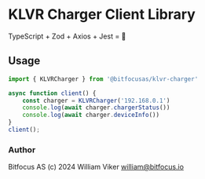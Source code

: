 # KLVR Charger Client Library

TypeScript + Zod + Axios + Jest = 🚀

## Usage

```typescript
import { KLVRCharger } from '@bitfocusas/klvr-charger'

async function client() {
    const charger = KLVRCharger('192.168.0.1')
    console.log(await charger.chargerStatus())
    console.log(await charger.deviceInfo())
}
client();
```

### Author

Bitfocus AS (c) 2024
William Viker <william@bitfocus.io>
